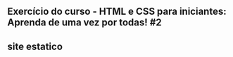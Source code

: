 
## Exercício do curso - HTML e CSS para iniciantes: Aprenda de uma vez por todas! #2
## site estatico
